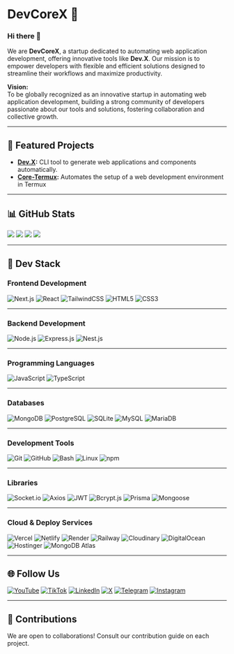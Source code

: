 # DevCoreX 🚀

### Hi there 👋  
We are **DevCoreX**, a startup dedicated to automating web application development, offering innovative tools like **Dev.X**. Our mission is to empower developers with flexible and efficient solutions designed to streamline their workflows and maximize productivity.

**Vision:**  
To be globally recognized as an innovative startup in automating web application development, building a strong community of developers passionate about our tools and solutions, fostering collaboration and collective growth.

---

## 🌟 Featured Projects
- **[Dev.X](https://github.com/DevCoreXTeam/dev.x.git):** CLI tool to generate web applications and components automatically.
- **[Core-Termux](https://github.com/DevCoreXOfficial/core-termux.git):** Automates the setup of a web development environment in Termux

---

## 📊 GitHub Stats
![](https://github-readme-stats.vercel.app/api?username=DevCoreXOfficial&theme=dark&hide_border=false)
![](https://github-readme-streak-stats.herokuapp.com/?user=DevCoreXOfficial&theme=dark&hide_border=false)
![](https://github-readme-stats.vercel.app/api/top-langs/?username=DevCoreXOfficial&theme=dark&hide_border=false&layout=compact)
[![](https://visitcount.itsvg.in/api?id=DevCoreXOfficial&icon=0&color=0)](https://visitcount.itsvg.in)

---

## 🔧 Dev Stack  

### **Frontend Development**  
![Next.js](https://img.shields.io/badge/Next.js-000?style=for-the-badge&logo=next.js&logoColor=white) ![React](https://img.shields.io/badge/React-20232A?style=for-the-badge&logo=react&logoColor=61DAFB) ![TailwindCSS](https://img.shields.io/badge/TailwindCSS-38B2AC?style=for-the-badge&logo=tailwindcss&logoColor=white) ![HTML5](https://img.shields.io/badge/HTML5-E34F26?style=for-the-badge&logo=html5&logoColor=white) ![CSS3](https://img.shields.io/badge/CSS3-1572B6?style=for-the-badge&logo=css3&logoColor=white)  

---

### **Backend Development**  
![Node.js](https://img.shields.io/badge/Node.js-43853D?style=for-the-badge&logo=node.js&logoColor=white) ![Express.js](https://img.shields.io/badge/Express.js-404D59?style=for-the-badge) ![Nest.js](https://img.shields.io/badge/Nest.js-E0234E?style=for-the-badge&logo=nestjs&logoColor=white)  

---

### **Programming Languages**  
![JavaScript](https://img.shields.io/badge/JavaScript-F7DF1E?style=for-the-badge&logo=javascript&logoColor=black) ![TypeScript](https://img.shields.io/badge/TypeScript-3178C6?style=for-the-badge&logo=typescript&logoColor=white)  

---

### **Databases**
![MongoDB](https://img.shields.io/badge/MongoDB-47A248?style=for-the-badge&logo=mongodb&logoColor=white) ![PostgreSQL](https://img.shields.io/badge/PostgreSQL-336791?style=for-the-badge&logo=postgresql&logoColor=white) ![SQLite](https://img.shields.io/badge/SQLite-003B57?style=for-the-badge&logo=sqlite&logoColor=white) ![MySQL](https://img.shields.io/badge/MySQL-4479A1?style=for-the-badge&logo=mysql&logoColor=white) ![MariaDB](https://img.shields.io/badge/MariaDB-003545?style=for-the-badge&logo=mariadb&logoColor=white)  

---

### **Development Tools**
![Git](https://img.shields.io/badge/Git-F05032?style=for-the-badge&logo=git&logoColor=white) ![GitHub](https://img.shields.io/badge/GitHub-181717?style=for-the-badge&logo=github&logoColor=white) ![Bash](https://img.shields.io/badge/Bash-4EAA25?style=for-the-badge&logo=gnu-bash&logoColor=white) ![Linux](https://img.shields.io/badge/Linux-FCC624?style=for-the-badge&logo=linux&logoColor=black) ![npm](https://img.shields.io/badge/npm-CB3837?style=for-the-badge&logo=npm&logoColor=white)

---

### **Libraries**
![Socket.io](https://img.shields.io/badge/Socket.io-010101?style=for-the-badge&logo=socket-dot-io&logoColor=white) ![Axios](https://img.shields.io/badge/axios-5A29E4?style=for-the-badge&logo=axios&logoColor=white) ![JWT](https://img.shields.io/badge/JWT-000000?style=for-the-badge&logo=json-web-tokens&logoColor=white) ![Bcrypt.js](https://img.shields.io/badge/Bcrypt.js-000000?style=for-the-badge&logo=npm&logoColor=white) ![Prisma](https://img.shields.io/badge/Prisma-2D3748?style=for-the-badge&logo=prisma&logoColor=white) ![Mongoose](https://img.shields.io/badge/Mongoose-880000?style=for-the-badge&logo=mongoose&logoColor=white)

---

### **Cloud & Deploy Services**
![Vercel](https://img.shields.io/badge/Vercel-000000?style=for-the-badge&logo=vercel&logoColor=white) ![Netlify](https://img.shields.io/badge/Netlify-00C7B7?style=for-the-badge&logo=netlify&logoColor=white) ![Render](https://img.shields.io/badge/Render-4D4DFF?style=for-the-badge&logo=render&logoColor=white) ![Railway](https://img.shields.io/badge/Railway-232C47?style=for-the-badge&logo=railway&logoColor=white) ![Cloudinary](https://img.shields.io/badge/Cloudinary-2F86A4?style=for-the-badge&logo=cloudinary&logoColor=white) ![DigitalOcean](https://img.shields.io/badge/DigitalOcean-0080FF?style=for-the-badge&logo=digitalocean&logoColor=white) ![Hostinger](https://img.shields.io/badge/Hostinger-FF7A00?style=for-the-badge&logo=hostinger&logoColor=white) ![MongoDB Atlas](https://img.shields.io/badge/MongoDB_Atlas-47A248?style=for-the-badge&logo=mongodb&logoColor=white)

---

## 🌐 Follow Us
[![YouTube](https://img.shields.io/badge/YouTube-FF0000?style=for-the-badge&logo=youtube&logoColor=white)](https://youtube.com/@DevCoreX) [![TikTok](https://img.shields.io/badge/TikTok-000000?style=for-the-badge&logo=tiktok&logoColor=white)](https://tiktok.com/@devcorex) [![LinkedIn](https://img.shields.io/badge/LinkedIn-0A66C2?style=for-the-badge&logo=linkedin&logoColor=white)](https://www.linkedin.com/company/devcorex/) [![X](https://img.shields.io/badge/X-000000?style=for-the-badge&logo=x&logoColor=white)](https://x.com/@DevCoreX) [![Telegram](https://img.shields.io/badge/Telegram-0088CC?style=for-the-badge&logo=telegram&logoColor=white)](https://t.me/devcorexofficial) [![Instagram](https://img.shields.io/badge/Instagram-E4405F?style=for-the-badge&logo=instagram&logoColor=white)](https://instagram.com/devcorex_)

---

## 🤝 Contributions
We are open to collaborations! Consult our contribution guide on each project.
